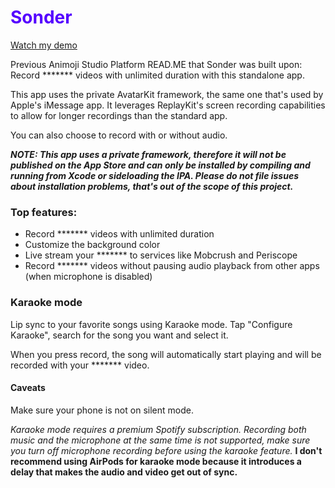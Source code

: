 <h1 style="color:#5501FF">Sonder</h1>

[Watch my demo](https://drive.google.com/drive/folders/1XWnZEs4KQgmt689mZqfvi1xnfTtt5gCw?usp=sharing)

Previous Animoji Studio Platform READ.ME that Sonder was built upon:
Record ******* videos with unlimited duration with this standalone app.

This app uses the private AvatarKit framework, the same one that's used by Apple's iMessage app. It leverages ReplayKit's screen recording capabilities to allow for longer recordings than the standard app.

You can also choose to record with or without audio.

***NOTE: This app uses a private framework, therefore it will not be published on the App Store and can only be installed by compiling and running from Xcode or sideloading the IPA. Please do not file issues about installation problems, that's out of the scope of this project.***

### Top features:
- Record ******* videos with unlimited duration
- Customize the background color
- Live stream your ******* to services like Mobcrush and Periscope
- Record ******* videos without pausing audio playback from other apps (when microphone is disabled)

### Karaoke mode

Lip sync to your favorite songs using Karaoke mode. Tap "Configure Karaoke", search for the song you want and select it.

When you press record, the song will automatically start playing and will be recorded with your ******* video.

#### Caveats

Make sure your phone is not on silent mode.

*Karaoke mode requires a premium Spotify subscription. Recording both music and the microphone at the same time is not supported, make sure you turn off microphone recording before using the karaoke feature.* **I don't recommend using AirPods for karaoke mode because it introduces a delay that makes the audio and video get out of sync.**

